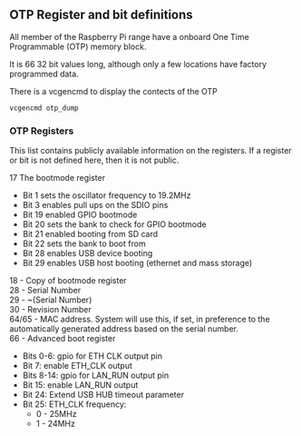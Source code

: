 ## OTP Register and bit definitions

All member of the Raspberry Pi range have a onboard One Time Programmable (OTP) memory block. 

It is 66 32 bit values long, although only a few locations have factory programmed data.

There is a vcgencmd to display the contects of the OTP

```vcgencmd otp_dump```

### OTP Registers

This list contains publicly available information on the registers. If a register or bit is not defined here, then it is not public.

17 The bootmode register
   - Bit 1 sets the oscillator frequency to 19.2MHz
   - Bit 3 enables pull ups on the SDIO pins
   - Bit 19 enabled GPIO bootmode
   - Bit 20 sets the bank to check for GPIO bootmode
   - Bit 21 enabled booting from SD card
   - Bit 22 sets the bank to boot from
   - Bit 28 enables USB device booting
   - Bit 29 enables USB host booting (ethernet and mass storage)

18 - Copy of bootmode register   
28 - Serial Number   
29 - ~(Serial Number)   
30 - Revision Number   
64/65 - MAC address. System will use this, if set, in preference to the automatically generated address based on the serial number.   
66 - Advanced boot register
   - Bits 0-6: gpio for ETH CLK output pin
   - Bit 7: enable ETH_CLK output
   - Bits 8-14: gpio for LAN_RUN output pin
   - Bit 15: enable LAN_RUN output
   - Bit 24: Extend USB HUB timeout parameter
   - Bit 25: ETH_CLK frequency:
      - 0 - 25MHz
      - 1 - 24MHz  
